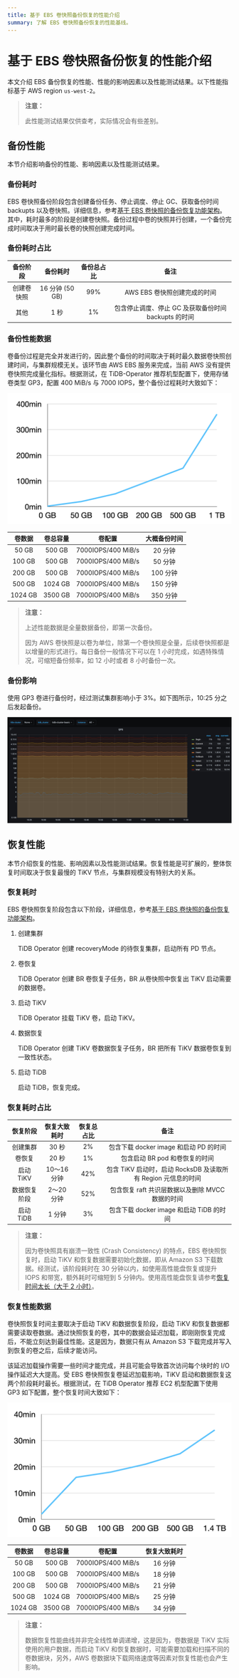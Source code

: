 ```yaml
---
title: 基于 EBS 卷快照备份恢复的性能介绍
summary: 了解 EBS 卷快照备份恢复的性能基线。
---
```


# 基于 EBS 卷快照备份恢复的性能介绍

本文介绍 EBS 备份恢复的性能、性能的影响因素以及性能测试结果。以下性能指标基于 AWS region `us-west-2`。

> **注意：**
>
> 此性能测试结果仅供查考，实际情况会有些差别。

## 备份性能

本节介绍影响备份的性能、影响因素以及性能测试结果。

### 备份耗时

EBS 卷快照备份阶段包含创建备份任务、停止调度、停止 GC、获取备份时间 backupts 以及卷快照。详细信息，参考[基于 EBS 卷快照的备份恢复功能架构](volume-snapshot-backup-restore.md)。其中，耗时最多的阶段是创建卷快照。备份过程中卷的快照并行创建，一个备份完成时间取决于用时最长卷的快照创建完成时间。

### 备份耗时占比

| 备份阶段     | 备份耗时         | 备份总占比 | 备注                                     |
| :--------: | :-------------: | :------: | :-------------------------------------: |
| 创建卷快照   | 16 分钟 (50 GB) | 99%      | AWS EBS 卷快照创建完成的时间               |
| 其他        | 1 秒            | 1%       | 包含停止调度、停止 GC 及获取备份时间 backupts 的时间 |

### 备份性能数据

卷备份过程是完全并发进行的，因此整个备份的时间取决于耗时最久数据卷快照创建时间，与集群规模无关。该环节由 AWS EBS 服务来完成，当前 AWS 没有提供卷快照完成量化指标。根据测试，在 TiDB-Operator 推荐机型配置下，使用存储卷类型 GP3，配置 400 MiB/s 与 7000 IOPS，整个备份过程耗时大致如下：

![EBS Snapshot backup perf](/media/volume-snapshot-backup-perf.png)

| 卷数据    | 卷总容量 | 卷配置             | 大概备份时间 |
| :------: | :-----: | :---------------: | :--------: |
| 50 GB    | 500 GB  | 7000IOPS/400 MiB/s | 20 分钟    |
| 100 GB   | 500 GB  | 7000IOPS/400 MiB/s | 50 分钟    |
| 200 GB   | 500 GB  | 7000IOPS/400 MiB/s | 100 分钟   |
| 500 GB   | 1024 GB | 7000IOPS/400 MiB/s | 150 分钟   |
| 1024 GB  | 3500 GB | 7000IOPS/400 MiB/s | 350 分钟   |

> **注意：**
>
> 上述性能数据是全量数据备份，即第一次备份。
>
> 因为 AWS 卷快照是以卷为单位，除第一个卷快照是全量，后续卷快照都是以增量的形式进行。每日备份一般情况下可以在 1 小时完成，如遇特殊情况，可缩短备份频率，如 12 小时或者 8 小时备份一次。

### 备份影响

使用 GP3 卷进行备份时，经过测试集群影响小于 3%。如下图所示，10:25 分之后发起备份。

![EBS Snapshot backup impact](/media/volume-snapshot-backup-impact.jpg)

## 恢复性能

本节介绍恢复的性能、影响因素以及性能测试结果。恢复性能是可扩展的，整体恢复时间取决于恢复最慢的 TiKV 节点，与集群规模没有特别大的关系。

### 恢复耗时

EBS 卷快照恢复阶段包含以下阶段，详细信息，参考[基于 EBS 卷快照的备份恢复功能架构](volume-snapshot-backup-restore.md)。

1. 创建集群

    TiDB Operator 创建 recoveryMode 的待恢复集群，启动所有 PD 节点。

2. 卷恢复

    TiDB Operator 创建 BR 卷恢复子任务，BR 从卷快照中恢复出 TiKV 启动需要的数据卷。

3. 启动 TiKV

    TiDB Operator 挂载 TiKV 卷，启动 TiKV。

4. 数据恢复

    TiDB Operator 创建 TiKV 卷数据恢复子任务，BR 把所有 TiKV 数据卷恢复到一致性状态。

5. 启动 TiDB

    启动 TiDB，恢复完成。

### 恢复耗时占比

| 恢复阶段     | 恢复大致耗时  | 恢复总占比 | 备注                                                                            |
| :--------: | :----------: | :------: | :----------------------------------------------------------------------------: |
| 创建集群     | 30 秒        | 2%      | 包含下载 docker image 和启动 PD 的时间                                             |
| 卷恢复      | 20 秒        | 1%      | 包含启动 BR pod 和卷恢复的时间                                                     |
| 启动 TiKV   | 10～16 分钟   | 42%     | 包含 TiKV 启动时，启动 RocksDB 及读取所有 Region 元信息的时间                            |
| 数据恢复阶段 | 2～20 分钟    | 52%     | 包含恢复 raft 共识层数据以及删除 MVCC 数据的时间                                     |
| 启动 TiDB   | 1 分钟       | 3%      | 包含下载 docker image 和启动 TiDB 的时间                                          |

> **注意：**
>
> 因为卷快照具有崩溃一致性 (Crash Consistency) 的特点，EBS 卷快照恢复时，启动 TiKV 和恢复数据需要初始化数据，即从 Amazon S3 下载数据。经测试，该阶段耗时在 30 分钟以内，如使用高性能盘恢复或提升 IOPS 和带宽，额外耗时可缩短到 5 分钟内。使用高性能盘恢复请参考[恢复时间太长（大于 2 小时）](backup-restore-faq.md#恢复时间太长大于-2-小时)。

### 恢复性能数据

卷快照恢复时间主要取决于启动 TiKV 和数据恢复阶段，启动 TiKV 和恢复数据都需要读取卷数据。通过快照恢复的卷，其中的数据会延迟加载，即刚刚恢复完成后，不能立刻达到最佳性能。这是因为，数据只有从 Amazon S3 下载完成并写入到恢复的卷之后，后续才能访问。

该延迟加载操作需要一些时间才能完成，并且可能会导致首次访问每个块时的 I/O 操作延迟大大提高。受 EBS 卷快照恢复卷延迟加载影响，TiKV 启动和数据恢复这两个阶段耗时最长。根据测试，在 TiDB Operator 推荐 EC2 机型配置下使用 GP3 如下配置，整个恢复时间大致如下：

![EBS Snapshot restore perf](/media/volume-snapshot-restore-perf.png)

| 卷数据  | 卷总容量   | 卷配置             | 恢复大致耗时 |
| :------: | :-----: | :---------------: | :--------: |
| 50 GB    | 500 GB  | 7000IOPS/400 MiB/s | 16 分钟   |
| 100 GB   | 500 GB  | 7000IOPS/400 MiB/s | 18 分钟   |
| 200 GB   | 500 GB  | 7000IOPS/400 MiB/s | 21 分钟   |
| 500 GB   | 1024 GB | 7000IOPS/400 MiB/s | 25 分钟   |
| 1024 GB  | 3500 GB | 7000IOPS/400 MiB/s | 34 分钟   |

> **注意：**
>
> 数据恢复性能曲线并非完全线性单调递增，这是因为，卷数据是 TiKV 实际使用的用户数据，而启动 TiKV 和恢复数据时，可能需要加载和扫描不同的卷数据块，另外，AWS 卷数据块下载网络速度等因素对恢复性能也会产生影响。
